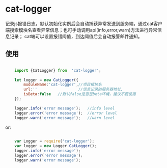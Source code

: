 # cat-logger

记录js报错日志，默认初始化实例后会自动捕获异常发送到服务端，通过cat客户端搜索模块名查看异常信息；也可手动调用api(info,error,warn)方法进行异常信息记录；
cat端可以设置报错阈值，到达阈值后会自动报警邮件通知。


## 使用

```js

    import {CatLogger} from  'cat-logger';
    
    let logger = new CatLogger({
        moduleName:'cat-logger',//项目模块名
        url:''                  //信息记录的服务器地址,
        isBeta:false   //默认false是否是beta环境，建议不要使用
    });
    
    logger.info('error message');   //info level
    logger.error('error message');  //error level
    logger.warn('error message');   //warn level
```

or:

```js

    var Logger = require('cat-logger');
    var logger = new Logger.CatLogger();
    logger.info('error message');
    logger.error('error message');
    logger.warn('error message');
```


